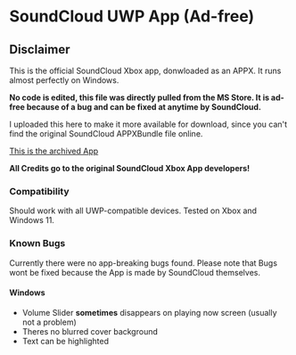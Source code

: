 # SoundCloud UWP App (Ad-free)

## Disclaimer
This is the official SoundCloud Xbox app, donwloaded as an APPX. It runs almost perfectly on Windows.

**No code is edited, this file was directly pulled from the MS Store. It is ad-free because of a bug and can be fixed at anytime by SoundCloud.**

I uploaded this here to make it more available for download, since you can't find the original SoundCloud APPXBundle file online.

[This is the archived App](https://www.youtube.com/watch?v=W1Exge-l5jo&t=21s)

**All Credits go to the original SoundCloud Xbox App developers!**

### Compatibility
Should work with all UWP-compatible devices. Tested on Xbox and Windows 11.

### Known Bugs
Currently there were no app-breaking bugs found. Please note that Bugs wont be fixed because the App is made by SoundCloud themselves.

#### Windows
- Volume Slider **sometimes** disappears on playing now screen (usually not a problem)
- Theres no blurred cover background
- Text can be highlighted
